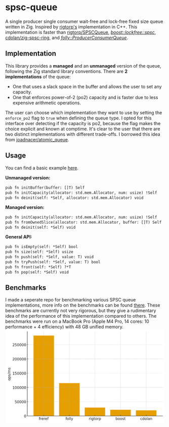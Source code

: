 # spsc-queue
A single producer single consumer wait-free and lock-free fixed size queue written in Zig. Inspired by [rigtorp's](https://github.com/rigtorp/SPSCQueue/tree/master) implementation in C++. This implementation is faster than [rigtorp/SPSCQueue](https://github.com/rigtorp/SPSCQueue/tree/master),
[*boost::lockfree::spsc*](https://www.boost.org/doc/libs/1_76_0/doc/html/boost/lockfree/spsc_queue.html), [cdolan/zig-spsc-ring](https://github.com/cdolan/zig-spsc-ring.git), and [*folly::ProducerConsumerQueue*](https://github.com/facebook/folly/blob/master/folly/docs/ProducerConsumerQueue.md).

## Implementation
This library provides a **managed** and an **unmanaged** version of the queue, following the Zig standard library conventions. There are **2 implementations** of the queue:
- One that uses a slack space in the buffer and allows the user to set any capacity.
- One that enforces power-of-2 (po2) capacity and is faster due to less expensive arithmetic operations.

The user can choose which implementation they want to use by setting the ``enforce_po2`` flag to ``true`` when defining the queue type. I opted for this interface over detecting if the capacity is po2, because the flag makes the choice explicit and known at comptime. It's clear to the user that there are two distinct implementations with different trade-offs. I borrowed this idea from [joadnacer/atomic_queue](https://github.com/joadnacer/atomic_queues.git).

## Usage
You can find a basic example [here](./src/example.zig).

**Unmanaged version:**
```zig
pub fn initBuffer(buffer: []T) Self
pub fn initCapacity(allocator: std.mem.Allocator, num: usize) !Self
pub fn deinit(self: *Self, allocator: std.mem.Allocator) void
```

**Managed version:**
```zig
pub fn initCapacity(allocator: std.mem.Allocator, num: usize) !Self
pub fn fromOwnedSlice(allocator: std.mem.Allocator, buffer: []T) Self
pub fn deinit(self: *Self) void
```

**General API:**
```zig
pub fn isEmpty(self: *Self) bool
pub fn size(self: *Self) usize
pub fn push(self: *Self, value: T) void
pub fn tryPush(self: *Self, value: T) bool
pub fn front(self: *Self) ?*T
pub fn pop(self: *Self) void
```

## Benchmarks
I made a seperate repo for benchmarking various SPSC queue implementations, more info on the benchmarks can be found [there](https://github.com/freref/spsc-queue-benchmark/tree/master). These benchmarks are currently not very rigorous, but they give a rudimentary idea of the performance of this implementation compared to others. The benchmarks were run on a MacBook Pro (Apple M4 Pro, 14 cores: 10 performance + 4 efficiency) with 48 GB unified memory. ![Benchmarks bar chart](https://github.com/freref/spsc-queue-benchmark/blob/master/benchmarks.png?raw=true)
